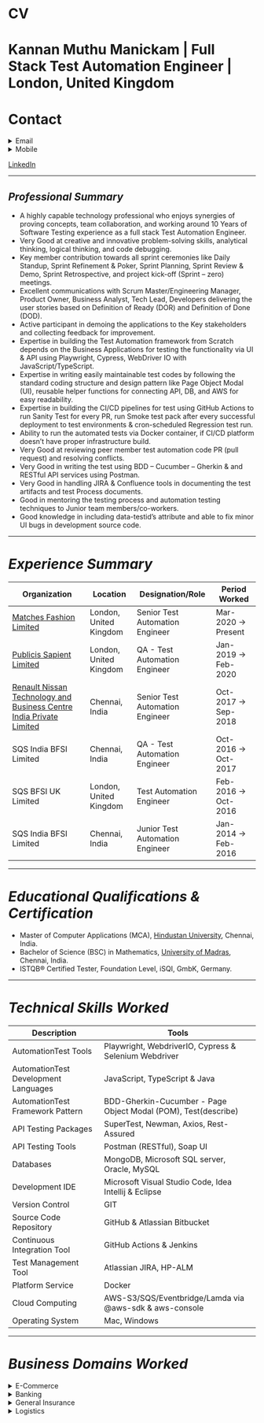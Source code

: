 # CV
# Kannan Muthu Manickam | Full Stack Test Automation Engineer | London, United Kingdom

# Contact


<details>

<summary>Email</summary>

```
   mkannan007@gmail.com
```
</details>


<details>

<summary>Mobile</summary>

```
   +4407503044414
```
</details>

[LinkedIn](https://www.linkedin.com/in/mkannan007/)


---
## *Professional Summary*

- A highly capable technology professional who enjoys synergies of proving concepts, team collaboration, and working around 10 Years of Software Testing experience as a full stack Test Automation Engineer.
- Very Good at creative and innovative problem-solving skills, analytical thinking, logical thinking, and code debugging.
- Key member contribution towards all sprint ceremonies like Daily Standup, Sprint Refinement & Poker, Sprint Planning, Sprint Review & Demo, Sprint Retrospective, and project kick-off (Sprint – zero) meetings.
- Excellent communications with Scrum Master/Engineering Manager, Product Owner, Business Analyst, Tech Lead, Developers delivering the user stories based on Definition of Ready (DOR) and Definition of Done (DOD).
- Active participant in demoing the applications to the Key stakeholders and collecting feedback for improvement.
- Expertise in building the Test Automation framework from Scratch depends on the Business Applications for testing the functionality via UI & API using Playwright, Cypress, WebDriver IO with JavaScript/TypeScript.
- Expertise in writing easily maintainable test codes by following the standard coding structure and design pattern like Page Object Modal (UI), reusable helper functions for connecting API, DB, and AWS for easy readability.
- Expertise in building the CI/CD pipelines for test using GitHub Actions to run Sanity Test for every PR, run Smoke test pack after every successful deployment to test environments & cron-scheduled Regression test run.
- Ability to run the automated tests via Docker container, if CI/CD platform doesn’t have proper infrastructure build.
- Very Good at reviewing peer member test automation code PR (pull request) and resolving conflicts.
- Very Good in writing the test using BDD – Cucumber – Gherkin & and RESTful API services using Postman.
- Very Good in handling JIRA & Confluence tools in documenting the test artifacts and test Process documents.
- Good in mentoring the testing process and automation testing techniques to Junior team members/co-workers.
- Good knowledge in including data-testid’s attribute and able to fix minor UI bugs in development source code.

---
# *Experience Summary*
|Organization| Location| Designation/Role| Period Worked|
|------------|---------|-----------------|--------------|
|[Matches Fashion Limited](https://www.matchesfashion.com/)| London, United Kingdom| Senior Test Automation Engineer| Mar-2020 -> Present|
|[Publicis Sapient Limited](https://rntbci.in/)| London, United Kingdom| QA - Test Automation Engineer| Jan-2019 -> Feb-2020|
|[Renault Nissan Technology and Business Centre India Private Limited](https://rntbci.in/)| Chennai, India| Senior Test Automation Engineer| Oct-2017 -> Sep-2018|
|SQS India BFSI Limited| Chennai, India| QA - Test Automation Engineer| Oct-2016 -> Oct-2017|
|SQS BFSI UK Limited| London, United Kingdom| Test Automation Engineer| Feb-2016 -> Oct-2016|
|SQS India BFSI Limited| Chennai, India| Junior Test Automation Engineer| Jan-2014 -> Feb-2016|

---
# *Educational Qualifications & Certification*
- Master of Computer Applications (MCA), [Hindustan University](https://hindustanuniv.ac.in/), Chennai, India.
- Bachelor of Science (BSC) in Mathematics, [University of Madras](https://www.unom.ac.in/), Chennai, India.
- ISTQB® Certified Tester, Foundation Level, iSQI, GmbK, Germany.

---
# *Technical Skills Worked*
|Description|Tools|
|--------------------|--------------------|
|AutomationTest Tools | Playwright, WebdriverIO, Cypress & Selenium Webdriver|
|AutomationTest Development Languages | JavaScript, TypeScript & Java|
|AutomationTest Framework Pattern | BDD-Gherkin-Cucumber - Page Object Modal (POM), Test(describe)|
|API Testing Packages | SuperTest, Newman, Axios, Rest-Assured|
|API Testing Tools | Postman (RESTful), Soap UI|
|Databases | MongoDB, Microsoft SQL server, Oracle, MySQL|
|Development IDE | Microsoft Visual Studio Code, Idea Intellij & Eclipse|
|Version Control | GIT|
|Source Code Repository | GitHub & Atlassian Bitbucket|
|Continuous Integration Tool | GitHub Actions & Jenkins|
|Test Management Tool | Atlassian JIRA, HP-ALM|
|Platform Service | Docker|
|Cloud Computing | AWS-S3/SQS/Eventbridge/Lamda via @aws-sdk & aws-console|
|Operating System | Mac, Windows|

---
# *Business Domains Worked*
<details>
<summary>E-Commerce</summary>
<ul>Luxury cloth and jewellery online retailer</ul>
</details>
<details>
<summary>Banking</summary>
<ul>Visa Card controls, Credit cards - Every day banking</ul>
</details>
<details>
<summary>General Insurance</summary>
<ul>Home & Business Insurance</ul>
</details>
<details>
<summary>Logistics</summary>
<ul>Fabrication and Supply Chain</ul>
</details>


